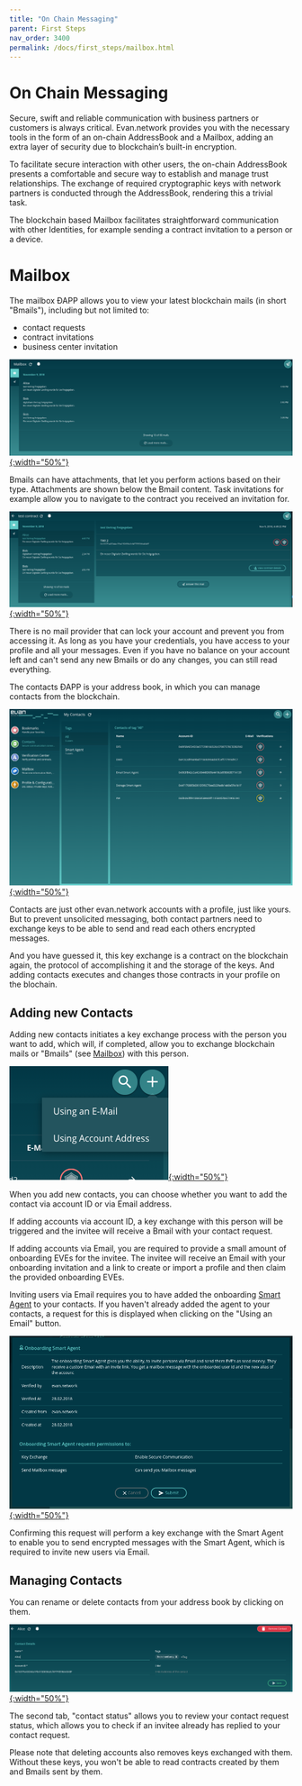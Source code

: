 ```yaml
---
title: "On Chain Messaging"
parent: First Steps
nav_order: 3400
permalink: /docs/first_steps/mailbox.html
---
```


# On Chain Messaging 

Secure, swift and reliable communication with business partners or customers is always critical.
Evan.network provides you with the necessary tools in the form of an on-chain AddressBook and a Mailbox, adding an extra layer of security due to blockchain’s built-in encryption. 

To facilitate secure interaction with other users, the on-chain AddressBook presents a comfortable and secure way to establish and manage trust relationships. The exchange of required cryptographic keys with network partners is conducted through the AddressBook, rendering this a trivial task.


The blockchain based Mailbox facilitates straightforward communication with other Identities, for example sending a contract invitation to a person or a device. 


# Mailbox
The mailbox ÐAPP allows you to view your latest blockchain mails (in short "Bmails"), including but not limited to:
- contact requests
- contract invitations
- business center invitation

[![mailbox - inbox](/docs/3000_first_steps/img/mailbox_inbox.png){:width="50%"}](https://github.com/evannetwork/evannetwork.github.io/raw/master/docs/3000_first_steps/img/mailbox_inbox.png)

Bmails can have attachments, that let you perform actions based on their type. Attachments are shown below the Bmail content.
Task invitations for example allow you to navigate to the contract you received an invitation for.

[![mailbox - detail](/docs/3000_first_steps/img/mailbox_detail.png){:width="50%"}](https://github.com/evannetwork/evannetwork.github.io/raw/master/docs/3000_first_steps/img/mailbox_detail.png)

There is no mail provider that can lock your account and prevent you from accessing it. As long as you have your credentials, you have access to your profile and all your messages. Even if you have no balance on your account left and can't send any new Bmails or do any changes, you can still read everything.

The contacts ÐAPP is your address book, in which you can manage contacts from the blockchain.

[![contacts overview](/docs/3000_first_steps/img/contacts_overview.png){:width="50%"}](/docs/3000_first_steps/img/contacts_overview.png)

Contacts are just other evan.network accounts with a profile, just like yours. But to prevent unsolicited messaging, both contact partners need to exchange keys to be able to send and read each others encrypted messages.

And you have guessed it, this key exchange is a contract on the blockchain again, the protocol of accomplishing it and the storage of the keys. And adding contacts executes and changes those contracts in your profile on the blochain.


## Adding new Contacts
Adding new contacts initiates a key exchange process with the person you want to add, which will, if completed, allow you to exchange blockchain mails or "Bmails" (see [Mailbox](/docs/first_steps/onchain.html)) with this person.

[![contact add type select](/docs/3000_first_steps/img/contacts_add_type_select.png){:width="50%"}](/docs/3000_first_steps/img/contacts_add_type_select.png)

When you add new contacts, you can choose whether you want to add the contact via account ID or via Email address.

If adding accounts via account ID, a key exchange with this person will be triggered and the invitee will receive a Bmail with your contact request.

If adding accounts via Email, you are required to provide a small amount of onboarding EVEs for the invitee. The invitee will receive an Email with your onboarding invitation and a link to create or import a profile and then claim the provided onboarding EVEs.

Inviting users via Email requires you to have added the onboarding [Smart Agent](/docs/how_it_works/smart-agents.html) to your contacts. If you haven't already added the agent to your contacts, a request for this is displayed when clicking on the "Using an Email" button.

[![add smart agent to contacts](/docs/3000_first_steps/img/contacts_add_smart_agent.png){:width="50%"}](/docs/3000_first_steps/img/contacts_add_smart_agent.png)

Confirming this request will perform a key exchange with the Smart Agent to enable you to send encrypted messages with the Smart Agent, which is required to invite new users via Email.


## Managing Contacts
You can rename or delete contacts from your address book by clicking on them.

[![contact details](/docs/3000_first_steps/img/contacts_detail.png){:width="50%"}](/docs/3000_first_steps/img/contacts_detail.png)

The second tab, "contact status" allows you to review your contact request status, which allows you to check if an invitee already has replied to your contact request.

Please note that deleting accounts also removes keys exchanged with them. Without these keys, you won't be able to read contracts created by them and Bmails sent by them.
